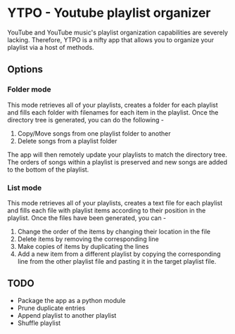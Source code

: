 # YTPO - Youtube playlist organizer
YouTube and YouTube music's playlist organization capabilities are severely lacking. Therefore, YTPO is a nifty app that allows you to organize your playlist via a host of methods.

## Options
### Folder mode
This mode retrieves all of your playlists, creates a folder for each playlist and fills each folder with filenames for each item in the playlist. Once the directory tree is generated, you can do the following - 
1. Copy/Move songs from one playlist folder to another
2. Delete songs from a playlist folder

The app will then remotely update your playlists to match the directory tree. The orders of songs within a playlist is preserved and new songs are added to the bottom of the playlist. 

### List mode
This mode retrieves all of your playlists, creates a text file for each playlist and fills each file with playlist items according to their position in the playlist. Once the files have been generated, you can -
1. Change the order of the items by changing their location in the file
1. Delete items by removing the corresponding line
1. Make copies of items by duplicating the lines
1. Add a new item from a different playlist by copying the corresponding line from the other playlist file and pasting it in the target playlist file.

## TODO
- Package the app as a python module
- Prune duplicate entries
- Append playlist to another playlist
- Shuffle playlist

